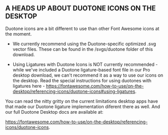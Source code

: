 ## A HEADS UP ABOUT DUOTONE ICONS ON THE DESKTOP

Duotone icons are a bit different to use than other Font Awesome icons at the moment.

- We currently recommend using the Duotone-specific optimized .svg vector
  files. These can be found in the /svgs/duotone folder of this download.

- Using Ligatures with Duotone Icons is NOT currently recommended - while we've
  included a Duotone ligature-based font file in our Pro desktop download, we
  can't recommend it as a way to use our icons on the desktop. Read the special
  instructions for using duotones with ligatures here -
  https://fontawesome.com/how-to-use/on-the-desktop/referencing-icons/duotone-icons#using-ligatures.

You can read the nitty gritty on the current limitations desktop apps have that
made our Duotone ligature implementation diferent there as well. And our full
Duotone Desktop docs are available at:

https://fontawesome.com/how-to-use/on-the-desktop/referencing-icons/duotone-icons.
